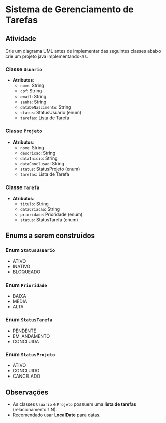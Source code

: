 # Sistema de Gerenciamento de Tarefas

## Atividade

Crie um diagrama UML antes de implementar das seguintes classes abaixo crie um projeto java implementando-as.

###  Classe `Usuario`

- **Atributos**:
  - `nome`: String
  - `cpf`: String
  - `email`: String
  - `senha`: String
  - `dataDeNascimento`: String
  - `status`: StatusUsuario (enum)
  - `tarefas`: Lista de Tarefa

### Classe `Projeto`

- **Atributos**:
  - `nome`: String
  - `descricao`: String
  - `dataInicio`: String
  - `dataConclusao`: String
  - `status`: StatusProjeto (enum)
  - `tarefas`: Lista de Tarefa

###  Classe `Tarefa`

- **Atributos**:
  - `titulo`: String
  - `dataCriacao`: String
  - `prioridade`: Prioridade (enum)
  - `status`: StatusTarefa (enum)
##  Enums a serem construídos


###  Enum `StatusUsuario`
- ATIVO
- INATIVO
- BLOQUEADO

###  Enum `Prioridade`
- BAIXA
- MEDIA
- ALTA

### Enum `StatusTarefa`
- PENDENTE
- EM_ANDAMENTO
- CONCLUIDA

###  Enum `StatusProjeto`
- ATIVO
- CONCLUIDO
- CANCELADO

## Observações

- As classes `Usuario` e `Projeto` possuem uma **lista de tarefas** (relacionamento 1:N).
- Recomendado usar **LocalDate** para datas.



